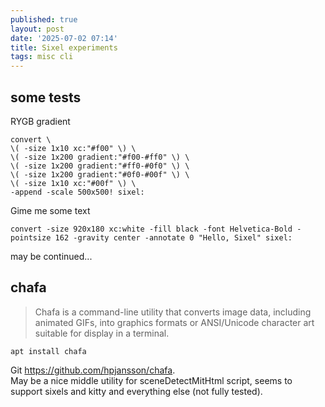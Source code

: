 ```yaml
---
published: true
layout: post
date: '2025-07-02 07:14'
title: Sixel experiments
tags: misc cli 
---
```


## some tests

RYGB gradient

    convert \
    \( -size 1x10 xc:"#f00" \) \
    \( -size 1x200 gradient:"#f00-#ff0" \) \
    \( -size 1x200 gradient:"#ff0-#0f0" \) \
    \( -size 1x200 gradient:"#0f0-#00f" \) \
    \( -size 1x10 xc:"#00f" \) \
    -append -scale 500x500! sixel:

Gime me some text

    convert -size 920x180 xc:white -fill black -font Helvetica-Bold -pointsize 162 -gravity center -annotate 0 "Hello, Sixel" sixel:


may be continued...

## chafa

> Chafa is a command-line utility that converts image data, including animated GIFs, into graphics formats or ANSI/Unicode character art suitable for display in a terminal.

    apt install chafa

Git <https://github.com/hpjansson/chafa>.  
May be a nice middle utility for sceneDetectMitHtml script, seems to support sixels and kitty and everything else (not fully tested).